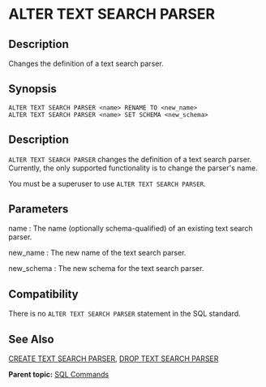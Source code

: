 # ALTER TEXT SEARCH PARSER 

## <a id="Description"></a>Description 

Changes the definition of a text search parser.

## <a id="Synopsis"></a>Synopsis 

``` {#sql_command_synopsis}
ALTER TEXT SEARCH PARSER <name> RENAME TO <new_name>
ALTER TEXT SEARCH PARSER <name> SET SCHEMA <new_schema>
```

## <a id="section3"></a>Description 

`ALTER TEXT SEARCH PARSER` changes the definition of a text search parser. Currently, the only supported functionality is to change the parser's name.

You must be a superuser to use `ALTER TEXT SEARCH PARSER`.

## <a id="section4"></a>Parameters 

name
:   The name \(optionally schema-qualified\) of an existing text search parser.

new\_name
:   The new name of the text search parser.

new\_schema
:   The new schema for the text search parser.

## <a id="section7"></a>Compatibility 

There is no `ALTER TEXT SEARCH PARSER` statement in the SQL standard.

## <a id="section8"></a>See Also 

[CREATE TEXT SEARCH PARSER](CREATE_TEXT_SEARCH_PARSER.html), [DROP TEXT SEARCH PARSER](DROP_TEXT_SEARCH_PARSER.html)

**Parent topic:** [SQL Commands](../sql_commands/sql_ref.html)

